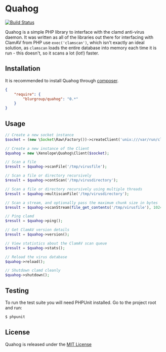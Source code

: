 Quahog
======


[![Build Status](https://travis-ci.org/jonjomckay/quahog.png?branch=develop)](https://travis-ci.org/jonjomckay/quahog)

Quahog is a simple PHP library to interface with the clamd anti-virus daemon. It was written as all of the libraries out
there for interfacing with ClamAV from PHP use ```exec('clamscan')```, which isn't exactly an ideal solution, as
```clamscan``` loads the entire database into memory each time it is run - this doesn't, so it scans a lot (lot!) faster.

## Installation

It is recommended to install Quahog through [composer](http://getcomposer.org).

```JSON
{
    "require": {
        "blurgroup/quahog": "0.*"
    }
}
```

## Usage

```php
// Create a new socket instance
$socket = (new \Socket\Raw\Factory())->createClient('unix:///var/run/clamav/clamd.ctl');

// Create a new instance of the Client
$quahog = new \Xenolope\Quahog\Client($socket);

// Scan a file
$result = $quahog->scanFile('/tmp/virusfile');

// Scan a file or directory recursively
$result = $quahog->contScan('/tmp/virusdirectory');

// Scan a file or directory recursively using multiple threads
$result = $quahog->multiscanFile('/tmp/virusdirectory');

// Scan a stream, and optionally pass the maximum chunk size in bytes
$result = $quahog->scanStream(file_get_contents('/tmp/virusfile'), 1024);

// Ping clamd
$result = $quahog->ping();

// Get ClamAV version details
$result = $quahog->version();

// View statistics about the ClamAV scan queue
$result = $quahog->stats();

// Reload the virus database
$quahog->reload();

// Shutdown clamd cleanly
$quahog->shutdown();
```

## Testing

To run the test suite you will need PHPUnit installed. Go to the project root and run:
````bash
$ phpunit
````

## License

Quahog is released under the [MIT License](http://www.opensource.org/licenses/MIT)
